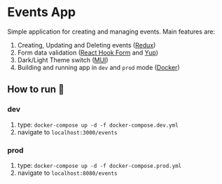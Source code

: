 # Events App

Simple application for creating and managing events. Main features are:

1. Creating, Updating and Deleting events ([Redux](https://react-redux.js.org/))
2. Form data validation ([React Hook Form](https://react-hook-form.com/) and [Yup](https://github.com/jquense/yup))
3. Dark/Light Theme switch ([MUI](https://mui.com/))
4. Building and running app in `dev` and `prod` mode ([Docker](https://www.docker.com/))

## How to run :construction_worker:

### dev

1. type: `docker-compose up -d -f docker-compose.dev.yml`
2. navigate to `localhost:3000/events`

### prod

1. type: `docker-compose up -d -f docker-compose.prod.yml`
2. navigate to `localhost:8080/events`
